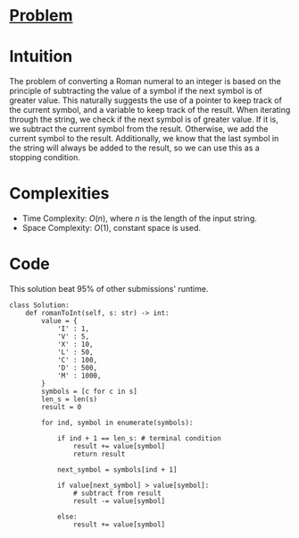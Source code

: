# [Problem](https://leetcode.com/problems/roman-to-integer/description/)

# Intuition
The problem of converting a Roman numeral to an integer is based on the principle of subtracting the value of a symbol if the next symbol is of greater value. This naturally suggests the use of a pointer to keep track of the current symbol, and a variable to keep track of the result. When iterating through the string, we check if the next symbol is of greater value. If it is, we subtract the current symbol from the result. Otherwise, we add the current symbol to the result. Additionally, we know that the last symbol in the string will always be added to the result, so we can use this as a stopping condition. 

# Complexities
- Time Complexity: $O(n)$, where $n$ is the length of the input string.
- Space Complexity: $O(1)$, constant space is used.

# Code
This solution beat 95% of other submissions' runtime.

```
class Solution:
    def romanToInt(self, s: str) -> int:
        value = {
            'I' : 1,
            'V' : 5,
            'X' : 10,
            'L' : 50,
            'C' : 100,
            'D' : 500,
            'M' : 1000,
        }
        symbols = [c for c in s]
        len_s = len(s)
        result = 0
        
        for ind, symbol in enumerate(symbols):
            
            if ind + 1 == len_s: # terminal condition
                result += value[symbol]
                return result

            next_symbol = symbols[ind + 1]

            if value[next_symbol] > value[symbol]:
                # subtract from result
                result -= value[symbol]

            else:
                result += value[symbol]
```
